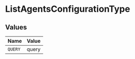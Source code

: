 # ListAgentsConfigurationType


## Values

| Name    | Value   |
| ------- | ------- |
| `QUERY` | query   |